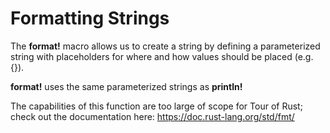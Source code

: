 # Formatting Strings

The **format!** macro allows us to create a string by defining a parameterized string
with placeholders for where and how values should be placed (e.g. {}).

**format!** uses the same parameterized strings as **println!**

The capabilities of this function are too large of scope for Tour of Rust; check 
out the documentation here: https://doc.rust-lang.org/std/fmt/
